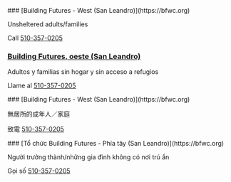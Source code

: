 <RenderIf language="en,tl">
### [Building Futures - West (San Leandro)](https://bfwc.org)

Unsheltered adults/families

Call [510-357-0205](tel:+1-510-357-0205)

</RenderIf>
<RenderIf language="es">
 
 ### [Building Futures, oeste (San Leandro)](https://bfwc.org)

Adultos y familias sin hogar y sin acceso a refugios

Llame al [510-357-0205](tel:+1-510-357-0205)

</RenderIf>
<RenderIf language="zh">
### [Building Futures - West (San Leandro)](https://bfwc.org)

無居所的成年人／家庭

致電 [510-357-0205](tel:+1-510-357-0205)

</RenderIf>
<RenderIf language="vi">
### [Tổ chức Building Futures - Phía tây (San Leandro)](https://bfwc.org)

Người trưởng thành/những gia đình không có nơi trú ẩn

Gọi số [510-357-0205](tel:+1-510-357-0205)

</RenderIf>
